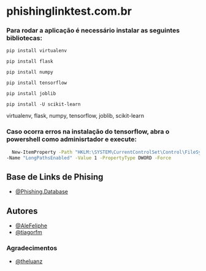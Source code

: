 # phishinglinktest.com.br

### Para rodar a aplicação é necessário instalar as seguintes bibliotecas:

`pip install virtualenv`

`pip install flask`

`pip install numpy`

`pip install tensorflow`

`pip install joblib`

`pip install -U scikit-learn`

virtualenv, flask, numpy, tensorflow, joblib, scikit-learn

### Caso ocorra erros na instalação do tensorflow, abra o powershell como adminisrtador e execute:

```bash
  New-ItemProperty -Path "HKLM:\SYSTEM\CurrentControlSet\Control\FileSystem" `
-Name "LongPathsEnabled" -Value 1 -PropertyType DWORD -Force
```

## Base de Links de Phising

- [@Phishing.Database](https://github.com/mitchellkrogza/Phishing.Database)

## Autores

- [@AleFeliphe](https://github.com/AleFeliphe)
- [@tiagorfm](https://github.com/tiagorfmohr)

### Agradecimentos
- [@theluanz](https://github.com/theluanz)
